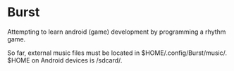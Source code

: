 Burst
=====

Attempting to learn android (game) development by programming a rhythm game.

So far, external music files must be located in $HOME/.config/Burst/music/. $HOME on Android devices is /sdcard/.

